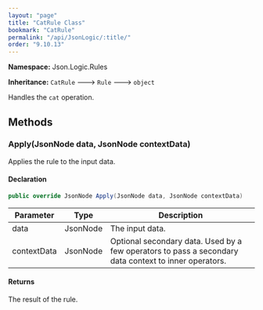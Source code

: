 ```yaml
---
layout: "page"
title: "CatRule Class"
bookmark: "CatRule"
permalink: "/api/JsonLogic/:title/"
order: "9.10.13"
---
```

**Namespace:** Json.Logic.Rules

**Inheritance:**
`CatRule`
 🡒 
`Rule`
 🡒 
`object`

Handles the `cat` operation.

## Methods

### Apply(JsonNode data, JsonNode contextData)

Applies the rule to the input data.

#### Declaration

```c#
public override JsonNode Apply(JsonNode data, JsonNode contextData)
```
| Parameter | Type | Description |
|---|---|---|
| data | JsonNode | The input data. |
| contextData | JsonNode | Optional secondary data.  Used by a few operators to pass a secondary<br>    data context to inner operators. |

#### Returns

The result of the rule.

